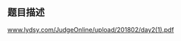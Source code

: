 ## 题目描述

<p><a href="CDN_BASE_URL/51d116e31cab09dba136591e14e2f8d9?v=1692049003">www.lydsy.com/JudgeOnline/upload/201802/day2(1).pdf</a> </p>

```input1

```
```output1

```
